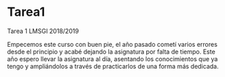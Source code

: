 # Tarea1
Tarea 1 LMSGI 2018/2019

Empecemos este curso con buen pie, el año pasado cometí varios errores desde el principio y acabé dejando la asignatura por falta de tiempo. Este año espero llevar la asignatura al día, asentando los conocimientos que ya tengo y ampliándolos a través de practicarlos de una forma más dedicada.
